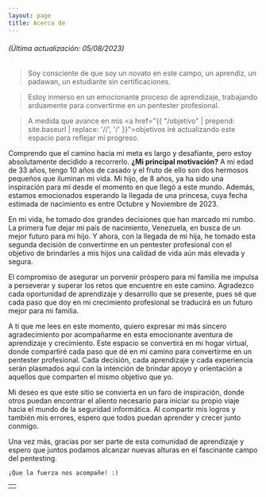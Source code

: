 ```yaml
---
layout: page
title: Acerca de
---
```

###### _(Última actualización: 05/08/2023)_

> Soy consciente de que soy un novato en este campo, un aprendiz, un padawan, un estudiante sin certificaciones.

> Estoy inmerso en un emocionante proceso de aprendizaje, trabajando arduamente para convertirme en un pentester profesional. 

> A medida que avance en mis <a href="{{ "/objetivo" | prepend: site.baseurl | replace: '//', '/' }}">objetivos</a> iré actualizando este espacio para reflejar mi progreso.

Comprendo que el camino hacia mi meta es largo y desafiante, pero estoy absolutamente decidido a recorrerlo. **¿Mi principal motivación?** A mi edad de 33 años, tengo 10 años de casado y el fruto de ello son dos hermosos pequeños que iluminan mi vida. Mi hijo, de 8 años, ya ha sido una inspiración para mí desde el momento en que llegó a este mundo. Además, estamos emocionados esperando la llegada de una princesa, cuya fecha estimada de nacimiento es entre Octubre y Noviembre de 2023.

En mi vida, he tomado dos grandes decisiones que han marcado mi rumbo. La primera fue dejar mi país de nacimiento, Venezuela, en busca de un mejor futuro para mi hijo. Y ahora, con la llegada de mi hija, he tomado esta segunda decisión de convertirme en un pentester profesional con el objetivo de brindarles a mis hijos una calidad de vida aún más elevada y segura.

El compromiso de asegurar un porvenir próspero para mi familia me impulsa a perseverar y superar los retos que encuentre en este camino. Agradezco cada oportunidad de aprendizaje y desarrollo que se presente, pues sé que cada paso que doy en mi crecimiento profesional se traducirá en un futuro mejor para mi familia.

A ti que me lees en este momento, quiero expresar mi más sincero agradecimiento por acompañarme en esta emocionante aventura de aprendizaje y crecimiento. Este espacio se convertirá en mi hogar virtual, donde compartiré cada paso que dé en mi camino para convertirme en un pentester profesional. Cada decisión, cada aprendizaje y cada experiencia serán plasmados aquí con la intención de brindar apoyo y orientación a aquellos que comparten el mismo objetivo que yo.

Mi deseo es que este sitio se convierta en un faro de inspiración, donde otros puedan encontrar el aliento necesario para iniciar su propio viaje hacia el mundo de la seguridad informática. Al compartir mis logros y también mis errores, espero que todos puedan aprender y crecer junto conmigo.

Una vez más, gracias por ser parte de esta comunidad de aprendizaje y espero que juntos podamos alcanzar nuevas alturas en el fascinante campo del pentesting.

```
¡Que la fuerza nos acompañe! :)
```


|   |
|:--|
|   |